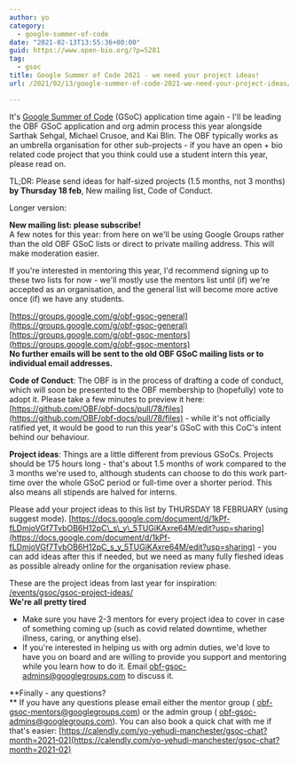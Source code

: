 ```yaml
---
author: yo
category:
  - google-summer-of-code
date: "2021-02-13T13:55:36+00:00"
guid: https://www.open-bio.org/?p=5281
tag:
  - gsoc
title: Google Summer of Code 2021 - we need your project ideas!
url: /2021/02/13/google-summer-of-code-2021-we-need-your-project-ideas/

---
```

It's [Google Summer of Code](https://summerofcode.withgoogle.com/) (GSoC) application time again - I'll be leading the OBF GSoC application and org admin process this year alongside Sarthak Sehgal, Michael Crusoe, and Kai Blin. The OBF typically works as an umbrella organisation for other sub-projects - if you have an open + bio related code project that you think could use a student intern this year, please read on.

TL;DR: Please send ideas for half-sized projects (1.5 months, not 3 months) **by Thursday 18 feb**, New mailing list, Code of Conduct.

Longer version:

**New mailing list: please subscribe!**  
A few notes for this year: from here on we'll be using Google Groups rather than the old OBF GSoC lists or direct to private mailing address. This will make moderation easier.

If you're interested in mentoring this year, I'd recommend signing up to these two lists for now - we'll mostly use the mentors list until (if) we're accepted as an organisation, and the general list will become more active once (if) we have any students.

[https://groups.google.com/g/obf-gsoc-general](https://groups.google.com/g/obf-gsoc-general) [https://groups.google.com/g/obf-gsoc-mentors](https://groups.google.com/g/obf-gsoc-mentors)  
**No further emails will be sent to the old OBF GSoC mailing lists or to individual email addresses.**

**Code of Conduct**: The OBF is in the process of drafting a code of conduct, which will soon be presented to the OBF membership to (hopefully) vote to adopt it. Please take a few minutes to preview it here: [https://github.com/OBF/obf-docs/pull/78/files](https://github.com/OBF/obf-docs/pull/78/files) \- while it's not officially ratified yet, it would be good to run this year's GSoC with this CoC's intent behind our behaviour.

**Project ideas**: Things are a little different from previous GSoCs. Projects should be 175 hours long - that's about 1.5 months of work compared to the 3 months we're used to, although students can choose to do this work part-time over the whole GSoC period or full-time over a shorter period. This also means all stipends are halved for interns.

Please add your project ideas to this list by THURSDAY 18 FEBRUARY (using suggest mode). [https://docs.google.com/document/d/1kPf-fLDmjoVGf7TvbOB6H12pC\_s\_y\_5TUGiKAxre64M/edit?usp=sharing](https://docs.google.com/document/d/1kPf-fLDmjoVGf7TvbOB6H12pC_s_y_5TUGiKAxre64M/edit?usp=sharing) \- you can add ideas after this if needed, but we need as many fully fleshed ideas as possible already online for the organisation review phase.

These are the project ideas from last year for inspiration: [/events/gsoc/gsoc-project-ideas/](/obf-hugo-test/events/gsoc/gsoc-project-ideas/)  
**We're all pretty tired**

- Make sure you have 2-3 mentors for every project idea to cover in case of something coming up (such as covid related downtime, whether illness, caring, or anything else).
- If you're interested in helping us with org admin duties, we'd love to have you on board and are willing to provide you support and mentoring while you learn how to do it. Email [obf-gsoc-admins@googlegroups.com](mailto:obf-gsoc-admins@googlegroups.com) to discuss it.

**Finally - any questions?  
** If you have any questions please email either the mentor group ( [obf-gsoc-mentors@googlegroups.com](mailto:obf-gsoc-mentors@googlegroups.com)) or the admin group ( [obf-gsoc-admins@googlegroups.com](mailto:obf-gsoc-admins@googlegroups.com)). You can also book a quick chat with me if that's easier: [https://calendly.com/yo-yehudi-manchester/gsoc-chat?month=2021-02](https://calendly.com/yo-yehudi-manchester/gsoc-chat?month=2021-02)
